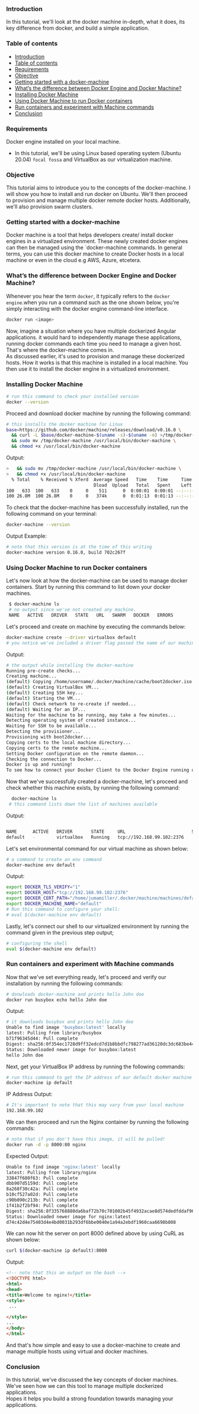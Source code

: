 ### Introduction

In this tutorial, we'll look at the docker machine in-depth, what it does, its key difference from docker, and build a simple application.

### Table of contents

- [Introduction](#introduction)
- [Table of contents](#table-of-contents)
- [Requirements](#requirements)
- [Objective](#objective)
- [Getting started with a docker-machine](#getting-started-with-a-docker-machine)
- [What’s the difference between Docker Engine and Docker Machine?](#whats-the-difference-between-docker-engine-and-docker-machine)
- [Installing Docker Machine](#installing-docker-machine)
- [Using Docker Machine to run Docker containers](#using-docker-machine-to-run-docker-containers)
- [Run containers and experiment with Machine commands](#run-containers-and-experiment-with-machine-commands)
- [Conclusion](#conclusion)

### Requirements
Docker engine installed on your local machine.
- In this tutorial, we'll be using Linux based operating system (Ubuntu 20.04) `focal fossa` and VirtualBox as our virtualization machine.  

### Objective

This tutorial aims to introduce you to the concepts of the docker-machine. I will show you how to install and run docker on Ubuntu. We'll then proceed to provision and manage multiple docker remote docker hosts. Additionally, we'll also provision swarm clusters.
### Getting started with a docker-machine
 Docker machine is a tool that helps developers create/ install docker engines in a virtualized environment. These newly created docker engines can then be managed using the `docker-machine commands.
 In general terms, you can use this docker machine to create Docker hosts in a local machine or even in the cloud e.g AWS, Azure, etcetera.  

### What’s the difference between Docker Engine and Docker Machine?

Whenever you hear the term `docker`, it typically refers to the `docker engine`.when you run a command such as the one shown below, you're simply interacting with the docker engine command-line interface.

```bash
docker run <image>
```

Now, imagine a situation where you have multiple dockerized Angular applications. it would hard to independently manage these applications, running docker commands each time you need to manage a given host. That's where the docker-machine comes in.  
As discussed earlier, it's used to provision and manage these dockerized hosts. How it works is that this machine is installed in a local machine. You then use it to install the docker engine in a virtualized environment.

### Installing Docker Machine
```bash
# run this command to check your installed version
docker --version
```

Proceed and download docker machine by running the following command:

```bash
# this installs the docker machine for Linux
base=https://github.com/docker/machine/releases/download/v0.16.0 \
  && curl -L $base/docker-machine-$(uname -s)-$(uname -m) >/tmp/docker-machine \
  && sudo mv /tmp/docker-machine /usr/local/bin/docker-machine \
  && chmod +x /usr/local/bin/docker-machine
```

Output:

```bash
>   && sudo mv /tmp/docker-machine /usr/local/bin/docker-machine \
>   && chmod +x /usr/local/bin/docker-machine
  % Total    % Received % Xferd  Average Speed   Time    Time     Time  Current
                                 Dload  Upload   Total   Spent    Left  Speed
100   633  100   633    0     0    511      0  0:00:01  0:00:01 --:--:--   511
100 26.8M  100 26.8M    0     0   374k      0  0:01:13  0:01:13 --:--:--  318k
```
To check that the docker-machine has been successfully installed, run the following command on your terminal:

```bash
docker-machine --version
```

Output Example:

```bash
# note that this version is at the time of this writing
docker-machine version 0.16.0, build 702c267f
```

### Using Docker Machine to run Docker containers

Let's now look at how the docker-machine can be used to manage docker containers. Start by running this command to list down your docker machines.  

```bash
 $ docker-machine ls
 # no output since we've not created any machine.
 NAME   ACTIVE   DRIVER   STATE   URL   SWARM   DOCKER   ERRORS
```

Let's proceed and create on machine by executing the commands below:

```bash
docker-machine create --driver virtualbox default
# you notice we've included a driver flag passed the name of our machine
```

Output:

```bash
# the output while installing the docker-machine
Running pre-create checks...
Creating machine...
(default) Copying /home/username/.docker/machine/cache/boot2docker.iso to /home/username/.docker/machine/machines/default/boot2docker.iso...
(default) Creating VirtualBox VM...
(default) Creating SSH key...
(default) Starting the VM...
(default) Check network to re-create if needed...
(default) Waiting for an IP...
Waiting for the machine to be running, may take a few minutes...
Detecting operating system of created instance...
Waiting for SSH to be available...
Detecting the provisioner...
Provisioning with boot2docker...
Copying certs to the local machine directory...
Copying certs to the remote machine...
Setting Docker configuration on the remote daemon...
Checking the connection to Docker...
Docker is up and running!
To see how to connect your Docker Client to the Docker Engine running on this virtual machine, run: docker-machine env default


```

Now that we've successfully created a docker-machine, let's proceed and check whether this machine exists, by running the following command:  

```bash
  docker-machine ls
 # this command lists down the list of machines available
```

Output:

```bash

NAME      ACTIVE   DRIVER       STATE     URL                         SWARM   DOCKER      ERRORS
default   -        virtualbox   Running   tcp://192.168.99.102:2376           v19.03.12  
```

Let's set environmental command for our virtual machine as shown below:

```bash
# a command to create an env command
docker-machine env default
```

Output:

```bash
export DOCKER_TLS_VERIFY="1"
export DOCKER_HOST="tcp://192.168.99.102:2376"
export DOCKER_CERT_PATH="/home/jumamiller/.docker/machine/machines/default"
export DOCKER_MACHINE_NAME="default"
# Run this command to configure your shell: 
# eval $(docker-machine env default)
```

Lastly, let's connect our shell to our virtualized environment by running the command given in the previous step output;

```bash
# configuring the shell
eval $(docker-machine env default)
```

### Run containers and experiment with Machine commands

Now that we've set everything ready, let's proceed and verify our installation by running the following commands:

```bash
# donwloads docker-machine and prints hello John doe
docker run busybox echo hello John doe
```

Output:

```bash
# it downloads busybox and prints hello John doe
Unable to find image 'busybox:latest' locally
latest: Pulling from library/busybox
b71f96345d44: Pull complete 
Digest: sha256:0f354ec1728d9ff32edcd7d1b8bbdfc798277ad36120dc3dc683be44524c8b60
Status: Downloaded newer image for busybox:latest
hello John doe

```

Next, get your VirtualBox IP address by running the following commands:

```bash
# run this command to get the IP address of our default docker machine
docker-machine ip default
```

IP Address Output:

```bash
# It's important to note that this may vary from your local machine
192.168.99.102

```

We can then proceed and run the Nginx container by running the following commands:

```bash
# note that if you don't have this image, it will be pulled!
docker run -d -p 8000:80 nginx
```

Expected Output:

```bash
Unable to find image 'nginx:latest' locally
latest: Pulling from library/nginx
33847f680f63: Pull complete 
dbb907d5159d: Pull complete 
8a268f30c42a: Pull complete 
b10cf527a02d: Pull complete 
c90b090c213b: Pull complete 
1f41b2f2bf94: Pull complete 
Digest: sha256:8f335768880da6baf72b70c701002b45f4932acae8d574dedfddaf967fc3ac90
Status: Downloaded newer image for nginx:latest
d74c42d4e75403d4e4bd0031b293df6bbe0040e1a94a2ebdf1960caa6698b808

```

We can now hit the server on port 8000 defined above by using CuRL as shown below:

```bash
curl $(docker-machine ip default):8000
```

Output:

```html
<!-- note that this an output on the bash -->
<!DOCTYPE html>
<html>
<head>
<title>Welcome to nginx!</title>
<style>
 ...
    
</style>
...
</body>
</html>

```

And that's how simple and easy to use a docker-machine to create and manage multiple hosts using virtual and docker machines.

### Conclusion

In this tutorial, we've discussed the key concepts of docker machines. We've seen how we can this tool to manage multiple dockerized applications.  
Hopes it helps you build a strong foundation towards managing your applications.  

